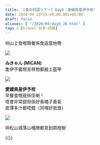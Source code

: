 ```yaml
---
title: '[食の四国ツアー] Day6：愛媛県産伊予柑'
date: 2020-04-28T15:49:00.001+08:00
draft: false
aliases: [ "/2020/04/day6_28.html" ]
tags : [travel-日本-四國]
---
```


响山上食嘅簡餐係食返當地嘢  

![](/images/shikoku6b.jpg)

**みきゃん (MICAN)**  
隻伊予蜜柑吉祥物都披上盔甲  

![](/images/shikoku6b1.jpg)

**愛媛県産伊予柑**  
早餐食嘅就係佢喇！  
唔會非常甜但係好香橘子香氣  
皮薄多汁都唔錯（同埋好抵食）  

![](/images/shikoku6b2.jpg)

响松山城落山嗰陣都見到啲柑樹

  
{{<shikoku>}}
  
